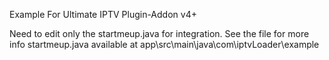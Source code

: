 Example For Ultimate IPTV Plugin-Addon v4+

Need to edit only the startmeup.java for integration. See the file for more info
startmeup.java available at
app\src\main\java\com\iptvLoader\example

